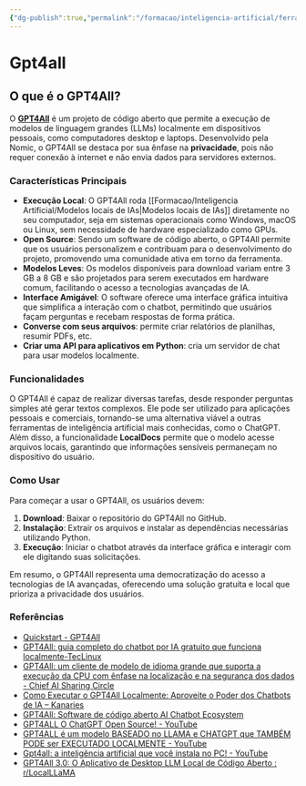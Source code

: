 ```yaml
---
{"dg-publish":true,"permalink":"/formacao/inteligencia-artificial/ferramentas-de-ia/gpt4all/","title":"Gpt4all","metatags":{"description":"é um projeto de código aberto que permite a execução de modelos de linguagem grandes localmente em dispositivos pessoais"},"tags":["Inteligencia-artificial","Ferramentas","Modelos"],"noteIcon":"1","updated":"2025-01-30T20:29:33.832-03:00"}
---
```


# Gpt4all
## O que é o GPT4All?

O [**GPT4All**](https://docs.gpt4all.io/index.html) é um projeto de código aberto que permite a execução de modelos de linguagem grandes (LLMs) localmente em dispositivos pessoais, como computadores desktop e laptops. Desenvolvido pela Nomic, o GPT4All se destaca por sua ênfase na **privacidade**, pois não requer conexão à internet e não envia dados para servidores externos. 

### Características Principais

- **Execução Local**: O GPT4All roda [[Formacao/Inteligencia Artificial/Modelos locais de IAs\|Modelos locais de IAs]] diretamente no seu computador, seja em sistemas operacionais como Windows, macOS ou Linux, sem necessidade de hardware especializado como GPUs.
- **Open Source**: Sendo um software de código aberto, o GPT4All permite que os usuários personalizem e contribuam para o desenvolvimento do projeto, promovendo uma comunidade ativa em torno da ferramenta.
- **Modelos Leves**: Os modelos disponíveis para download variam entre 3 GB a 8 GB e são projetados para serem executados em hardware comum, facilitando o acesso a tecnologias avançadas de IA.
- **Interface Amigável**: O software oferece uma interface gráfica intuitiva que simplifica a interação com o chatbot, permitindo que usuários façam perguntas e recebam respostas de forma prática.
- **Converse com seus arquivos**: permite criar relatórios de planilhas, resumir PDFs, etc.
- **Criar uma API para aplicativos em Python**: cria um servidor de chat para usar modelos localmente.

### Funcionalidades

O GPT4All é capaz de realizar diversas tarefas, desde responder perguntas simples até gerar textos complexos. Ele pode ser utilizado para aplicações pessoais e comerciais, tornando-se uma alternativa viável a outras ferramentas de inteligência artificial mais conhecidas, como o ChatGPT. Além disso, a funcionalidade **LocalDocs** permite que o modelo acesse arquivos locais, garantindo que informações sensíveis permaneçam no dispositivo do usuário.

### Como Usar

Para começar a usar o GPT4All, os usuários devem:

1. **Download**: Baixar o repositório do GPT4All no GitHub.
2. **Instalação**: Extrair os arquivos e instalar as dependências necessárias utilizando Python.
3. **Execução**: Iniciar o chatbot através da interface gráfica e interagir com ele digitando suas solicitações.

Em resumo, o GPT4All representa uma democratização do acesso a tecnologias de IA avançadas, oferecendo uma solução gratuita e local que prioriza a privacidade dos usuários.

### Referências

- [Quickstart - GPT4All](https://docs.gpt4all.io/gpt4all_desktop/quickstart.html)
- [GPT4All: guia completo do chatbot por IA gratuito que funciona localmente-TecLinux](https://teclinux.com/gpt4all-guia-completo-do-chatbot-por-ia-gratuito-que-funciona-localmente/)
- [GPT4All: um cliente de modelo de idioma grande que suporta a execução da CPU com ênfase na localização e na segurança dos dados - Chief AI Sharing Circle](https://www.aisharenet.com/pt/gpt4all/)
- [Como Executar o GPT4All Localmente: Aproveite o Poder dos Chatbots de IA – Kanaries](https://docs.kanaries.net/pt/articles/gpt4all)
- [GPT4All: Software de código aberto AI Chatbot Ecosystem](https://blog.desdelinux.net/pt/gpt4all/)
- [GPT4ALL O ChatGPT Open Source! - YouTube](https://www.youtube.com/watch?v=m1y_NXPM5aE)
- [GPT4ALL é um modelo BASEADO no LLAMA e CHATGPT que TAMBÉM PODE ser EXECUTADO LOCALMENTE - YouTube](https://www.youtube.com/watch?v=l8PPLqsgXEM)
- [Gpt4all: a inteligência artificial que você instala no PC! - YouTube](https://www.youtube.com/watch?v=heIJjq70wIc)
- [GPT4All 3.0: O Aplicativo de Desktop LLM Local de Código Aberto : r/LocalLLaMA](https://www.reddit.com/r/LocalLLaMA/comments/1dtp71h/gpt4all_30_the_opensource_local_llm_desktop/?tl=pt-br)
